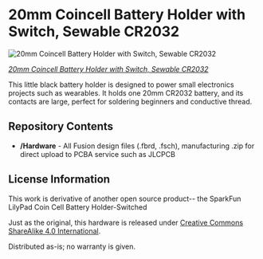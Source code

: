 20mm Coincell Battery Holder with Switch, Sewable CR2032
========================================

![20mm Coincell Battery Holder with Switch, Sewable CR2032](https://i0.wp.com/beckystern.com/wp-content/uploads/2024/09/1245371-batteryholder.jpg)

[*20mm Coincell Battery Holder with Switch, Sewable CR2032*](https://www)

This little black battery holder is designed to power small electronics projects such as wearables. It holds one 20mm CR2032 battery, and its contacts are large, perfect for soldering beginners and conductive thread.

Repository Contents
-------------------
* **/Hardware** - All Fusion design files (.fbrd, .fsch), manufacturing .zip for direct upload to PCBA service such as JLCPCB


License Information
-------------------
This work is derivative of another open source product-- the SparkFun LilyPad Coin Cell Battery Holder-Switched

Just as the original, this hardware is released under [Creative Commons ShareAlike 4.0 International](https://creativecommons.org/licenses/by-sa/4.0/).

Distributed as-is; no warranty is given.

